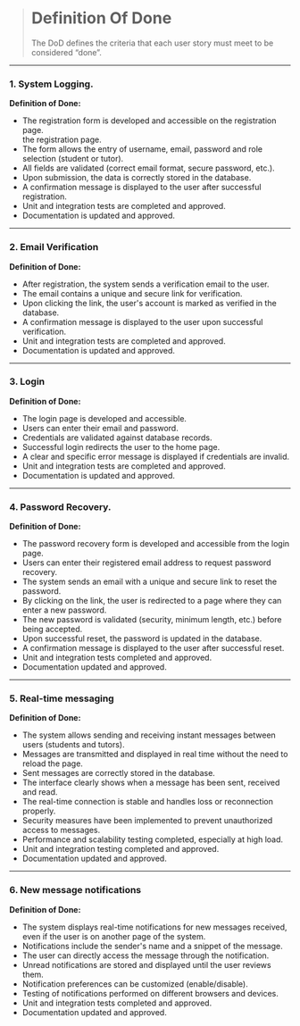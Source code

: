 
> # Definition Of Done
> The DoD defines the criteria that each user story must meet to be considered “done”.
----------
### 1.  System Logging.
**Definition of Done:**
 - The registration form is developed and accessible on the registration page.   
   the registration page.
 - The form allows the entry of username, email, password and role selection (student or tutor).
 - All fields are validated (correct email format, secure password, etc.).
 - Upon submission, the data is correctly stored in the database.
 - A confirmation message is displayed to the user after successful registration.
 - Unit and integration tests are completed and approved.
 - Documentation is updated and approved.

----------

### 2.  Email Verification
**Definition of Done:**
- After registration, the system sends a verification email to the user.
- The email contains a unique and secure link for verification.
- Upon clicking the link, the user's account is marked as verified in the database.
- A confirmation message is displayed to the user upon successful verification.
- Unit and integration tests are completed and approved.
- Documentation is updated and approved.
    
----------
### 3.  Login

**Definition of Done:**

- The login page is developed and accessible.
- Users can enter their email and password.
- Credentials are validated against database records.
- Successful login redirects the user to the home page.
- A clear and specific error message is displayed if credentials are invalid.
- Unit and integration tests are completed and approved.
- Documentation is updated and approved.
  
----------

### 4. **Password Recovery**.

**Definition of Done:**

- The password recovery form is developed and accessible from the login page.
- Users can enter their registered email address to request password recovery.
- The system sends an email with a unique and secure link to reset the password.
- By clicking on the link, the user is redirected to a page where they can enter a new password.
- The new password is validated (security, minimum length, etc.) before being accepted.
- Upon successful reset, the password is updated in the database.
- A confirmation message is displayed to the user after successful reset.
- Unit and integration tests completed and approved.
- Documentation updated and approved.

----------

### 5. **Real-time messaging**

**Definition of Done:**

- The system allows sending and receiving instant messages between users (students and tutors).
- Messages are transmitted and displayed in real time without the need to reload the page.
- Sent messages are correctly stored in the database.
- The interface clearly shows when a message has been sent, received and read.
- The real-time connection is stable and handles loss or reconnection properly.
- Security measures have been implemented to prevent unauthorized access to messages.
- Performance and scalability testing completed, especially at high load.
- Unit and integration testing completed and approved.
- Documentation updated and approved.

----------

### 6. **New message notifications**

**Definition of Done:**

- The system displays real-time notifications for new messages received, even if the user is on another page of the system.
- Notifications include the sender's name and a snippet of the message.
- The user can directly access the message through the notification.
- Unread notifications are stored and displayed until the user reviews them.
- Notification preferences can be customized (enable/disable).
- Testing of notifications performed on different browsers and devices.
- Unit and integration tests completed and approved.
- Documentation updated and approved.
